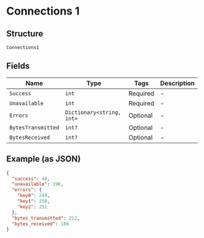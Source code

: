 
# Connections 1

## Structure

`Connections1`

## Fields

| Name | Type | Tags | Description |
|  --- | --- | --- | --- |
| `Success` | `int` | Required | - |
| `Unavailable` | `int` | Required | - |
| `Errors` | `Dictionary<string, int>` | Optional | - |
| `BytesTransmitted` | `int?` | Optional | - |
| `BytesReceived` | `int?` | Optional | - |

## Example (as JSON)

```json
{
  "success": 48,
  "unavailable": 196,
  "errors": {
    "key0": 249,
    "key1": 250,
    "key2": 251
  },
  "bytes_transmitted": 212,
  "bytes_received": 166
}
```

